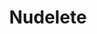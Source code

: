 ---
title: Nudelete
crosslinks:
- noveltranslations
- HFY
- changemyview
- leagueoflegends
- AMAAggregator
- underpopular
- legaladvice
- longtail
- ethtrader
- nosleep
- FFBraveExvius
- hearthstone
- The_Donald
- DotA2
- asoiaf
- personalfinance
- undelete
- FashionReps
- conspiracy
- ffxiv
---